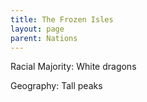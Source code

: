 ```yaml
---
title: The Frozen Isles
layout: page
parent: Nations
---
```


Racial Majority: White dragons

Geography: Tall peaks